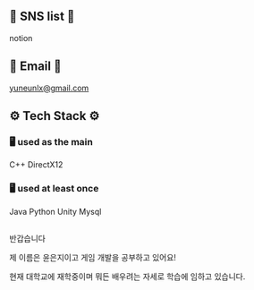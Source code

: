 ## 📌 SNS list 📌
notion 


## 📌 Email 📌
yuneunlx@gmail.com


## ⚙️ Tech Stack ⚙️
### 🖥️ used as the main
C++ DirectX12 

### 🖥️ used at least once
Java Python Unity Mysql


##
반갑습니다

제 이름은 윤은지이고 게임 개발을 공부하고 있어요!

현재 대학교에 재학중이며 뭐든 배우려는 자세로 학습에 임하고 있습니다.




